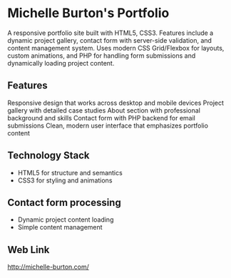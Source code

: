 # Michelle Burton's Portfolio
A responsive portfolio site built with HTML5, CSS3. Features include a dynamic project gallery, contact form with server-side validation, and content management system. Uses modern CSS Grid/Flexbox for layouts, custom animations, and PHP for handling form submissions and dynamically loading project content.


## Features

Responsive design that works across desktop and mobile devices
Project gallery with detailed case studies
About section with professional background and skills
Contact form with PHP backend for email submissions
Clean, modern user interface that emphasizes portfolio content

## Technology Stack

+ HTML5 for structure and semantics
+ CSS3 for styling and animations


## Contact form processing
+ Dynamic project content loading
+ Simple content management

## Web Link
http://michelle-burton.com/
